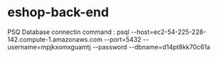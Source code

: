 # eshop-back-end

PSQ Database connectin command : psql --host=ec2-54-225-228-142.compute-1.amazonaws.com --port=5432 --username=mpjkxomxguamtj --password --dbname=d14pt8kk70c61a
